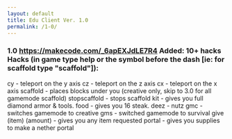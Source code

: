 ```yaml
---
layout: default
title: Edu Client Ver. 1.0
permalink: /1-0/
---
```


<head>
<link rel="icon" href="https://yt3.ggpht.com/ofXbHpiwGc4bYnwwljjZJo53E7JRODr-SG32NPV1W6QiUnGUtVAYDwTP2NMz2pUPGnt99Juh5w=s88-c-k-c0x00ffffff-no-rj" type="image/png" sizes="32x32">
</head>

<div id= "main-text" style = "z-index: 10000">
                <h3>1.0
<a href="https://makecode.com/_6apEXJdLE7R4">https://makecode.com/_6apEXJdLE7R4</a>
Added: 10+ hacks
Hacks (in game type help or the symbol before the dash [ie: for scaffold type "scaffold"]):
</h3>

<bold>
cy - teleport on the y axis
cz - teleport on the z axis
cx - teleport on the x axis
scaffold - places blocks under you (creative only, skip to 3.0 for all gamemode scaffold)
stopscaffold - stops scaffold
kit - gives you full diamond armor & tools.
food - gives you 16 steak.
deez - nutz
gmc - switches gamemode to creative
gms - switched gamemode to survival
give (item) (amount) - gives you any item requested
portal - gives you supplies to make a nether portal
</bold>
</div>

